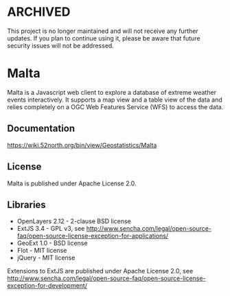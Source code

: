 # ARCHIVED

This project is no longer maintained and will not receive any further updates. If you plan to continue using it, please be aware that future security issues will not be addressed.

# Malta

Malta is a Javascript web client to explore a database of extreme weather events interactively. It supports a map view and a table view of the data and relies completely on a OGC Web Features Service (WFS) to access the data.

## Documentation

https://wiki.52north.org/bin/view/Geostatistics/Malta

## License

Malta is published under Apache License 2.0.

## Libraries

* OpenLayers 2.12 - 2-clause BSD license
* ExtJS 3.4 - GPL v3, see http://www.sencha.com/legal/open-source-faq/open-source-license-exception-for-applications/
* GeoExt 1.0 - BSD license
* Flot  - MIT license
* jQuery - MIT license

Extensions to ExtJS are published under Apache License 2.0, see http://www.sencha.com/legal/open-source-faq/open-source-license-exception-for-development/
